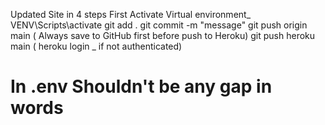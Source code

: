Updated Site in 4 steps First Activate Virtual environment\_ VENV\Scripts\activate
git add .
git commit -m "message"
git push origin main ( Always save to GitHub first before push to Heroku)
git push heroku main ( heroku login \_ if not authenticated)

# In .env Shouldn't be any gap in words
